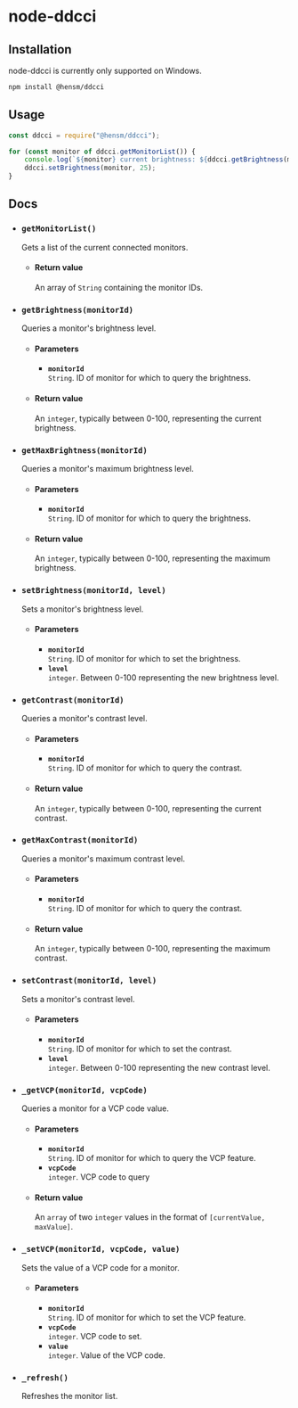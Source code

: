 # node-ddcci

## Installation

node-ddcci is currently only supported on Windows.

````bash
npm install @hensm/ddcci
````

## Usage

````js
const ddcci = require("@hensm/ddcci");

for (const monitor of ddcci.getMonitorList()) {
    console.log(`${monitor} current brightness: ${ddcci.getBrightness(monitor)}`);
    ddcci.setBrightness(monitor, 25);
}
````

## Docs

* ### `getMonitorList()`
  Gets a list of the current connected monitors.
  * #### Return value
    An array of `String` containing the monitor IDs.

* ### `getBrightness(monitorId)`
  Queries a monitor's brightness level.
  * #### Parameters
    * **`monitorId`**  
      `String`. ID of monitor for which to query the brightness.
  * #### Return value
    An `integer`, typically between 0-100, representing the current brightness.
    
* ### `getMaxBrightness(monitorId)`
  Queries a monitor's maximum brightness level.
  * #### Parameters
    * **`monitorId`**  
      `String`. ID of monitor for which to query the brightness.
  * #### Return value
    An `integer`, typically between 0-100, representing the maximum brightness.

* ### `setBrightness(monitorId, level)`
  Sets a monitor's brightness level.
  * #### Parameters
    * **`monitorId`**  
      `String`. ID of monitor for which to set the brightness.
    * **`level`**  
      `integer`. Between 0-100 representing the new brightness level.

* ### `getContrast(monitorId)`
  Queries a monitor's contrast level.
  * #### Parameters
    * **`monitorId`**  
      `String`. ID of monitor for which to query the contrast.
  * #### Return value
    An `integer`, typically between 0-100, representing the current contrast.
    
* ### `getMaxContrast(monitorId)`
  Queries a monitor's maximum contrast level.
  * #### Parameters
    * **`monitorId`**  
      `String`. ID of monitor for which to query the contrast.
  * #### Return value
    An `integer`, typically between 0-100, representing the maximum contrast.

* ### `setContrast(monitorId, level)`
  Sets a monitor's contrast level.
  * #### Parameters
    * **`monitorId`**  
      `String`. ID of monitor for which to set the contrast.
    * **`level`**  
      `integer`. Between 0-100 representing the new contrast level.

* ### `_getVCP(monitorId, vcpCode)`
  Queries a monitor for a VCP code value.
  * #### Parameters
    * **`monitorId`**  
      `String`. ID of monitor for which to query the VCP feature.
    * **`vcpCode`**  
      `integer`. VCP code to query
  * #### Return value
    An `array` of two `integer` values in the format of `[currentValue, maxValue]`.

* ### `_setVCP(monitorId, vcpCode, value)`
  Sets the value of a VCP code for a monitor.
  * #### Parameters
    * **`monitorId`**  
      `String`. ID of monitor for which to set the VCP feature.
    * **`vcpCode`**  
      `integer`. VCP code to set.
    * **`value`**  
      `integer`. Value of the VCP code.

* ### `_refresh()`
  Refreshes the monitor list.


